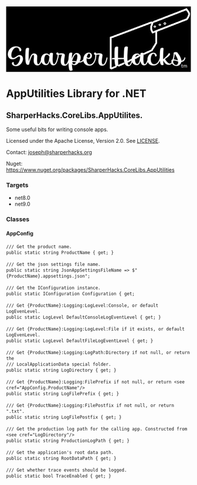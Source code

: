 ![SharperHacks logo](SHLLC-Logo.jpg)
# AppUtilities Library for .NET
## SharperHacks.CoreLibs.AppUtilites.

Some useful bits for writing console apps.

Licensed under the Apache License, Version 2.0. See [LICENSE](LICENSE).

Contact: joseph@sharperhacks.org

Nuget: https://www.nuget.org/packages/SharperHacks.CoreLibs.AppUtilities

### Targets
- net8.0
- net9.0

### Classes

#### AppConfig

```
/// Get the product name.
public static string ProductName { get; }

/// Get the json settings file name.
public static string JsonAppSettingsFileName => $"{ProductName}.appsettings.json";

/// Get the IConfiguration instance.
public static IConfiguration Configuration { get; 

/// Get {ProductName}:Logging:LogLevel:Console, or default LogEvenLevel.
public static LogLevel DefaultConsoleLogEventLevel { get; }

/// Get {ProductName}:Logging:LogLevel:File if it exists, or default LogEvenLevel.
public static LogLevel DefaultFileLogEventLevel { get; }

/// Get {ProductName}:Logging:LogPath:Directory if not null, or return the
/// LocalApplicationData special folder.
public static string LogDirectory { get; }

/// Get {ProductName}:Logging:FilePrefix if not null, or return <see cref="AppConfig.ProductName"/>
public static string LogFilePrefix { get; }

/// Get {ProductName}:Logging:FilePostfix if not null, or return ".txt".
public static string LogFilePostfix { get; }

/// Get the production log path for the calling app. Constructed from <see cref="LogDirectory"/>
public static string ProductionLogPath { get; }

/// Get the application's root data path.
public static string RootDataPath { get; }

/// Get whether trace events should be logged.
public static bool TraceEnabled { get; }

```
